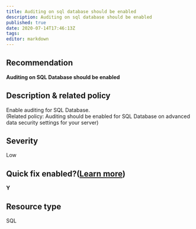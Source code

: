 ```yaml
---
title: Auditing on sql database should be enabled
description: Auditing on sql database should be enabled
published: true
date: 2020-07-14T17:46:13Z
tags:
editor: markdown
---
```


## Recommendation
**Auditing on SQL Database should be enabled**

## Description & related policy
Enable auditing for SQL Database. <br>(Related policy: Auditing should be enabled for SQL Database on advanced data security settings for your server)

## Severity
Low

## Quick fix enabled?([Learn more](https://docs.microsoft.com/azure/security-center/security-center-remediate-recommendations#recommendations-with-quick-fix-remediation))
**Y**

## Resource type
SQL




